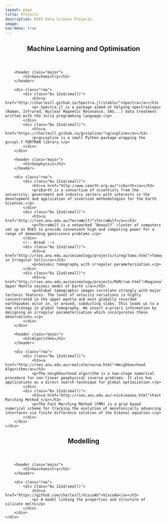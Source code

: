 ```yaml
---
layout: page
title: Projects
description: RSES Data Science Projects
image: 
nav-menu: true
--- 
```


<section id="main" class="style2">
	<div class="inner">
		<header class="major">
			<h1>Machine Learning and Optimisation</h1>
		</header>
		
		<header class="major">
			<h2>Geochemistry</h2>
		</header>
		
		<div class="row">
			<div class="6u 12u$(small)">
				<h3><a href="http://charlesll.github.io/Spectra.jl/stable/">Spectra</a></h3>
				<p> Spectra.jl is a package aimed at helping spectroscopic (Raman, Infrared, Nuclear Magnetic Resonance, XAS...) data treatment written with the Julia programming language.</p>
			</div>
			<div class="6u 12u$(small)">
				<h3><a href="https://charlesll.github.io/gcvspline/">gcvspline</a></h3>
				<p>gcvspline is a small Python package wrapping the gcvspl.f FORTRAN library.</p>
			</div>
		</div>
		
		<header class="major">
			<h2>Geophysics</h2>
		</header>
		
		<div class="row">
			<div class="6u 12u$(small)">
				<h3><a href="http://www.iearth.org.au/">iEarth</a></h3>
				<p>iEarth is a consortium of scientists from the university, government and industry sectors with interests in the development and application of inversion methodologies for the Earth Sciences.</p>
			</div>
			<div class="6u 12u$(small)">
				<h3><a href="http://rses.anu.edu.au/TerraWulf/">TerraWulf</a></h3>
				<p>TerraWulf is a networked ‘Beowulf’ cluster of computers set up at RSES to provide convenient high end computing power for a range of demanding geoscience problems.</p>
			</div>
			<!-- Break -->
			<div class="6u 12u$(small)">
				<h3><a href="http://rses.anu.edu.au/seismology/projects/tireg/tomo.html">Tomography in Irregular Cells</a></h3>
				<p>Seismic tomography with irregular parameterization.</p>
			</div>
			<div class="6u 12u$(small)">
				<h3><a href="http://rses.anu.edu.au/seismology/projects/RUM/rum.html">Regionalized Upper Mantle seismic model of Earth </a></h3>
				<p>Global tomographic images correlate strongly with major tectonic features. The level of velocity variations is highly concentrated in the upper mantle and most globally recorded earthquakes occur in, or around, subducting slabs. This leads us to a new strategy in global tomography. We insert a-priori information by designing an irregular parameterisation which incorporates these observations.</p>
			</div>
		</div>
		
		<header class="major">
			<h2>Algorithms</h2>
		</header>
		
		<div class="row">
			<div class="6u 12u$(small)">
				<h3><a href="http://rses.anu.edu.au/~malcolm/na/na.html">Neighbourhood Algorithm</a></h3>
				<p>The neighbourhood algorithm is a two-stage numerical procedure for non-linear geophysical inverse problems. It also has applications as a direct search technique for global optimization.</p>
			</div>
			<div class="6u 12u$(small)">
				<h3><a href="http://rses.anu.edu.au/~nick/waves.html">Fast Marching Method </a></h3>
				<p>The Fast Marching Method (FMM) is a grid based numerical scheme for tracking the evolution of monotonically advancing interfaces via finite difference solution of the Eikonal equation.</p>
			</div>
		</div>
	</div>
</section>

<section id="main" class="style2">
	<div class="inner">
		<header class="major">
			<h1>Modelling</h1>
		</header>
		
		<header class="major">
			<h2>Geochemistry</h2>
		</header>
		
		<div class="row">
			<div class="6u 12u$(small)">
				<h3><a href="https://github.com/charlesll/ViscoAG">ViscoAG</a></h3>
				<p> A model linking the properties and structure of silicate melts</p>
			</div>
		</div>
	</div>
</section>